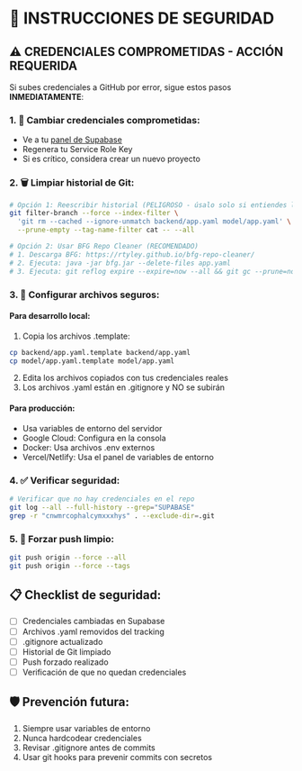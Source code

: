 # 🔐 INSTRUCCIONES DE SEGURIDAD

## ⚠️ CREDENCIALES COMPROMETIDAS - ACCIÓN REQUERIDA

Si subes credenciales a GitHub por error, sigue estos pasos **INMEDIATAMENTE**:

### 1. 🚨 Cambiar credenciales comprometidas:
- Ve a tu [panel de Supabase](https://supabase.com/dashboard)
- Regenera tu Service Role Key
- Si es crítico, considera crear un nuevo proyecto

### 2. 🗑️ Limpiar historial de Git:
```bash
# Opción 1: Reescribir historial (PELIGROSO - úsalo solo si entiendes las consecuencias)
git filter-branch --force --index-filter \
  'git rm --cached --ignore-unmatch backend/app.yaml model/app.yaml' \
  --prune-empty --tag-name-filter cat -- --all

# Opción 2: Usar BFG Repo Cleaner (RECOMENDADO)
# 1. Descarga BFG: https://rtyley.github.io/bfg-repo-cleaner/
# 2. Ejecuta: java -jar bfg.jar --delete-files app.yaml
# 3. Ejecuta: git reflog expire --expire=now --all && git gc --prune=now --aggressive
```

### 3. 📁 Configurar archivos seguros:

#### Para desarrollo local:
1. Copia los archivos .template:
```bash
cp backend/app.yaml.template backend/app.yaml
cp model/app.yaml.template model/app.yaml
```

2. Edita los archivos copiados con tus credenciales reales
3. Los archivos .yaml están en .gitignore y NO se subirán

#### Para producción:
- Usa variables de entorno del servidor
- Google Cloud: Configura en la consola
- Docker: Usa archivos .env externos
- Vercel/Netlify: Usa el panel de variables de entorno

### 4. ✅ Verificar seguridad:
```bash
# Verificar que no hay credenciales en el repo
git log --all --full-history --grep="SUPABASE"
grep -r "cnwmrcophalcymxxxhys" . --exclude-dir=.git
```

### 5. 🔄 Forzar push limpio:
```bash
git push origin --force --all
git push origin --force --tags
```

## 📋 Checklist de seguridad:
- [ ] Credenciales cambiadas en Supabase
- [ ] Archivos .yaml removidos del tracking
- [ ] .gitignore actualizado
- [ ] Historial de Git limpiado
- [ ] Push forzado realizado
- [ ] Verificación de que no quedan credenciales

## 🛡️ Prevención futura:
1. Siempre usar variables de entorno
2. Nunca hardcodear credenciales
3. Revisar .gitignore antes de commits
4. Usar git hooks para prevenir commits con secretos
